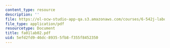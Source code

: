 ```yaml
---
content_type: resource
description: ''
file: https://ol-ocw-studio-app-qa.s3.amazonaws.com/courses/6-542j-laboratory-on-the-physiology-acoustics-and-perception-of-speech-fall-2005/5efd2fd946dc89355fb8f355f8452350_fa01lab02.pdf
file_type: application/pdf
resourcetype: Document
title: fa01lab02.pdf
uid: 5efd2fd9-46dc-8935-5fb8-f355f8452350
---
```

